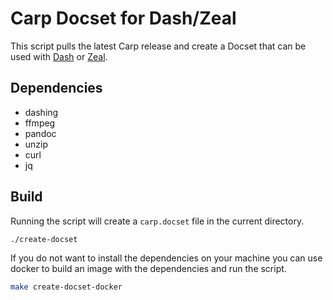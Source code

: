 # Carp Docset for Dash/Zeal

This script pulls the latest Carp release and create a Docset that can be used with [Dash](https://kapeli.com/dash) or [Zeal](https://zealdocs.org).

## Dependencies

- dashing
- ffmpeg
- pandoc
- unzip
- curl
- jq

## Build

Running the script will create a `carp.docset` file in the current directory.

```sh
./create-docset
```

If you do not want to install the dependencies on your machine you can use docker to build an image with the dependencies and run the script.

```sh
make create-docset-docker
```

